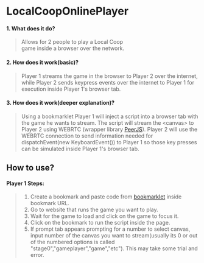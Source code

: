 # LocalCoopOnlinePlayer
  #### 1. What does it do?
  >Allows for 2 people to play a Local Coop <br>
  >game inside a browser over the network.
  #### 2. How does it work(basic)?
  >Player 1 streams the game in the browser to Player 2 over the internet, <br>
  >while Player 2 sends keypress events over the internet to Player 1 for <br>
  >execution inside Player 1's browser tab.
  #### 3. How does it work(deeper explanation)?
  >Using a bookmarklet Player 1 will inject a script into a browser tab 
  >with the game he wants to stream. The script will stream the \<canvas\>
  >to Player 2 using WEBRTC (wrapper library [PeerJS](https://peerjs.com/)). 
  >Player 2 will use the WEBRTC connection to send information needed for
  > dispatchEvent(new KeyboardEvent()) to Player 1 so those key presses can
  > be simulated inside Player 1's browser tab.
  ## How to use?
  #### Player 1 Steps:
  > 1. Create a bookmark and paste code from [bookmarklet](https://github.com/seamoose44499958/LocalCoopOnlinePlayer/blob/master/src/bookmarklet.txt "Can triple click to highlight all the code") inside bookmark URL. <br>
  > 2. Go to website that runs the game you want to play. <br>
  > 3. Wait for the game to load and click on the game to focus it. <br>
  > 4. Click on the bookmark to run the script inside the page. <br>
  > 5. If prompt tab appears prompting for a number to select canvas, input number of the canvas you want to stream(usually its 0 or out of the numbered options is called "stage0","gameplayer","game","etc"). This may take some trial and error. <br>
